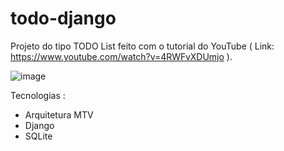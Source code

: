 # todo-django

Projeto do tipo TODO List feito com o tutorial do YouTube ( Link: https://www.youtube.com/watch?v=4RWFvXDUmjo ).

![image](https://user-images.githubusercontent.com/60307596/102493687-4db2ee00-4052-11eb-90cd-9978711ddba3.png)



Tecnologias :
- Arquitetura MTV
- Django
- SQLite
